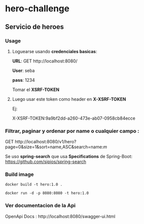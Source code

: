 # hero-challenge

## Servicio de heroes

### Usage

1. Loguearse usando **credenciales basicas**:

   **URL**: GET http://localhost:8080/
   
   **User**: seba
   
   **pass**: 1234

   Tomar el **XSRF-TOKEN**
2. Luego usar este token como header en **X-XSRF-TOKEN**
   
   Ej:
   
      X-XSRF-TOKEN:9a9bf2dd-a260-473e-ab07-0958cb84ecce

### Filtrar, paginar  y ordenar por name o cualquier campo :

GET http://localhost:8080/v1/hero?page=0&size=1&sort=name,ASC&search=name:*m*

Se uso **spring-search** que usa **Specifications** de Spring-Boot: https://github.com/sipios/spring-search

### Build image

`docker build -t hero:1.0 .`

`docker run -d -p 8080:8080 -t hero:1.0`

### Ver documentacion de la Api

OpenApi Docs : http://localhost:8080/swagger-ui.html

